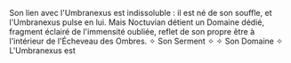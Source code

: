 Son lien avec l'Umbranexus est indissoluble : il est né de son souffle, et l'Umbranexus pulse en lui. Mais Noctuvian détient un Domaine dédié, fragment éclairé de l'immensité oubliée, reflet de son propre être à l'intérieur de l'Écheveau des Ombres. ✧ Son Serment ✧ ✧ Son Domaine ✧ L'Umbranexus est
